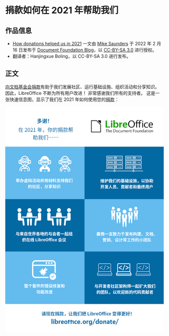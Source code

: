 # 捐款如何在 2021 年帮助我们

## 作品信息

- [How donations helped us in 2021](https://blog.documentfoundation.org/blog/2022/02/16/how-donations-helped-us-in-2021/) 一文由 [Mike Saunders](https://blog.documentfoundation.org/blog/author/mikesaunders/) 于 2022 年 2 月 16 日发布于 [Document Foundation Blog](https://blog.documentfoundation.org/)，以 [CC-BY-SA 3.0](https://creativecommons.org/licenses/by-sa/3.0/) 进行授权。
- 翻译者：Hanjingxue Boling，以 CC-BY-SA 3.0 进行发布。

## 正文

[向文档基金会捐款](https://www.libreoffice.org/donate/)有助于我们发展社区、运行基础设施、组织活动和分享知识。 因此，LibreOffice 不断为所有用户改进！ 非常感谢我们所有的支持者。 这是一张快速信息图，显示了我们在 2021 年如何使用您的[捐款](https://www.libreoffice.org/donate/)：

![chart](./assets/LO_donate_infographic_2021.png)